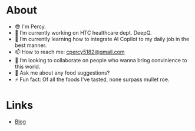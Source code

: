 # About
- 😎 I'm Percy.
- 🔭 I’m currently working on HTC healthcare dept. DeepQ.
- 🌱 I’m currently learning how to integrate AI Copilot to my daily job in the best manner.
- 📫 How to reach me: cpercy5182@gmail.com
- 👯 I’m looking to collaborate on people who wanna bring convinience to this world.
- 💬 Ask me about any food suggestions?
- ⚡ Fun fact: Of all the foods I've tasted, none surpass mullet roe.

# Links
- [Blog](https://chenpercy.github.io/)
